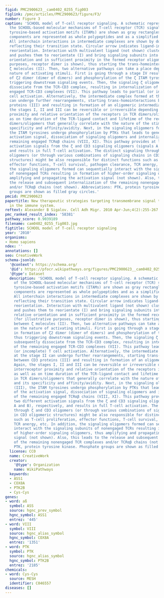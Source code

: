 ```yaml
---
figid: PMC2900623__cam0402_0255_fig003
figlink: /pmc/articles/PMC2900623/figure/F3/
number: Figure 3
caption: 'SCHOOL model of T-cell receptor signaling. A schematic representation of
  the SCHOOL-based molecular mechanisms of T-cell receptor (TCR) signaling. Immunoreceptor
  tyrosine-based activation motifs (ITAMs) are shown as gray rectangles. TCR-CD3-ζ
  components are represented as whole polypeptides and as a simplified axial view.
  All interchain interactions in intermediate complexes are shown by dotted arrows
  reflecting their transition state. Circular arrow indicates ligand-induced receptor
  reorientation. Interaction with multivalent ligand (not shown) clusters the receptors
  and pushes them to reorientate (I) and bring signaling subunits into a correct relative
  orientation and in sufficient proximity in the formed receptor oligomer (for illustrative
  purposes, receptor dimer is shown), thus starting the trans-homointeractions between
  ζ molecules (II). Then, two alternative pathways can take a place depending on the
  nature of activating stimuli. First is going through a stage IV resulting in formation
  of ζ2 dimer (dimer of dimers) and phosphorylation of the ζ ITAM tyrosines, thus
  triggering downstream signaling events. Then, the signaling ζ oligomers formed subsequently
  dissociate from the TCR-CD3 complex, resulting in internalization of the remaining
  engaged TCR-CD3 complexes (VII). This pathway leads to partial (or incomplete) T
  cell activation. Alternatively, the intermediate complex formed at the stage II
  can undergo further rearrangements, starting trans-homointeractions between CD3
  proteins (III) and resulting in formation of an oligomeric intermediate. Again,
  the stages I, II and III can be reversible or irreversible depending on interreceptor
  proximity and relative orientation of the receptors in TCR dimers/oligomers as well
  as on time duration of the TCR-ligand contact and lifetime of the receptor in TCR
  dimers/oligomers that generally correlate with the nature of the stimulus and its
  specificity and affinity/avidity. Next, in the signaling oligomers formed (III),
  the ITAM tyrosines undergo phosphorylation by PTKs that leads to generation of the
  activation signal, dissociation of signaling oligomers and internalization of the
  remaining engaged TCRαβ chains (VIII, XI). This pathway provides at least two different
  activation signals from the ζ and CD3 signaling oligomers (signals A and B), respectively,
  and results in full T-cell activation. The distinct signaling through ζ and CD3
  oligomers (or through various combinations of signaling chains in CD3 oligomeric
  structures) might be also responsible for distinct functions such as T-cell proliferation,
  effector functions, T-cell survival, pathogen clearance, TCR anergy, etc. In addition,
  the signaling oligomers formed can sequentially interact with the signaling subunits
  of nonengaged TCRs resulting in formation of higher-order signaling oligomers, thus
  amplifying and propagating the activation signal (not shown). Also, this leads to
  the release and subsequent internalization of the remaining nonengaged TCR complexes
  and/or TCRαβ chains (not shown). Abbreviations: PTK, protein tyrosine kinase. Phosphate
  groups are shown as filled gray circles.'
pmcid: PMC2900623
papertitle: New therapeutic strategies targeting transmembrane signal transduction
  in the immune system.
reftext: Alexander B Sigalov. Cell Adh Migr. 2010 Apr-Jun;4(2):255-267.
pmc_ranked_result_index: '58381'
pathway_score: 0.9039189
filename: cam0402_0255_fig003.jpg
figtitle: SCHOOL model of T-cell receptor signaling
year: '2010'
organisms:
- Homo sapiens
ndex: ''
annotations: []
seo: CreativeWork
schema-jsonld:
  '@context': https://schema.org/
  '@id': https://pfocr.wikipathways.org/figures/PMC2900623__cam0402_0255_fig003.html
  '@type': Dataset
  description: 'SCHOOL model of T-cell receptor signaling. A schematic representation
    of the SCHOOL-based molecular mechanisms of T-cell receptor (TCR) signaling. Immunoreceptor
    tyrosine-based activation motifs (ITAMs) are shown as gray rectangles. TCR-CD3-ζ
    components are represented as whole polypeptides and as a simplified axial view.
    All interchain interactions in intermediate complexes are shown by dotted arrows
    reflecting their transition state. Circular arrow indicates ligand-induced receptor
    reorientation. Interaction with multivalent ligand (not shown) clusters the receptors
    and pushes them to reorientate (I) and bring signaling subunits into a correct
    relative orientation and in sufficient proximity in the formed receptor oligomer
    (for illustrative purposes, receptor dimer is shown), thus starting the trans-homointeractions
    between ζ molecules (II). Then, two alternative pathways can take a place depending
    on the nature of activating stimuli. First is going through a stage IV resulting
    in formation of ζ2 dimer (dimer of dimers) and phosphorylation of the ζ ITAM tyrosines,
    thus triggering downstream signaling events. Then, the signaling ζ oligomers formed
    subsequently dissociate from the TCR-CD3 complex, resulting in internalization
    of the remaining engaged TCR-CD3 complexes (VII). This pathway leads to partial
    (or incomplete) T cell activation. Alternatively, the intermediate complex formed
    at the stage II can undergo further rearrangements, starting trans-homointeractions
    between CD3 proteins (III) and resulting in formation of an oligomeric intermediate.
    Again, the stages I, II and III can be reversible or irreversible depending on
    interreceptor proximity and relative orientation of the receptors in TCR dimers/oligomers
    as well as on time duration of the TCR-ligand contact and lifetime of the receptor
    in TCR dimers/oligomers that generally correlate with the nature of the stimulus
    and its specificity and affinity/avidity. Next, in the signaling oligomers formed
    (III), the ITAM tyrosines undergo phosphorylation by PTKs that leads to generation
    of the activation signal, dissociation of signaling oligomers and internalization
    of the remaining engaged TCRαβ chains (VIII, XI). This pathway provides at least
    two different activation signals from the ζ and CD3 signaling oligomers (signals
    A and B), respectively, and results in full T-cell activation. The distinct signaling
    through ζ and CD3 oligomers (or through various combinations of signaling chains
    in CD3 oligomeric structures) might be also responsible for distinct functions
    such as T-cell proliferation, effector functions, T-cell survival, pathogen clearance,
    TCR anergy, etc. In addition, the signaling oligomers formed can sequentially
    interact with the signaling subunits of nonengaged TCRs resulting in formation
    of higher-order signaling oligomers, thus amplifying and propagating the activation
    signal (not shown). Also, this leads to the release and subsequent internalization
    of the remaining nonengaged TCR complexes and/or TCRαβ chains (not shown). Abbreviations:
    PTK, protein tyrosine kinase. Phosphate groups are shown as filled gray circles.'
  license: CC0
  name: CreativeWork
  creator:
    '@type': Organization
    name: WikiPathways
  keywords:
  - ASS1
  - COX8A
  - PTK2B
  - Cys-Cys
genes:
- word: aß
  symbol: ASS
  source: hgnc_prev_symbol
  hgnc_symbol: ASS1
  entrez: '445'
- word: VIII
  symbol: VIII
  source: hgnc_alias_symbol
  hgnc_symbol: COX8A
  entrez: '1351'
- word: PTK
  symbol: PTK
  source: hgnc_alias_symbol
  hgnc_symbol: PTK2B
  entrez: '2185'
chemicals:
- word: Cys-Cys
  source: MESH
  identifier: C046557
diseases: []
---
```

